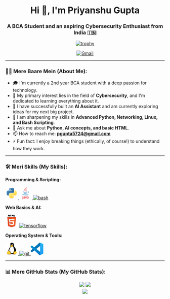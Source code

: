 <h1 align="center">Hi 👋, I'm Priyanshu Gupta</h1>
<h3 align="center">A BCA Student and an aspiring Cybersecurity Enthusiast from India 🇮🇳</h3>

<p align="center">
  <a href="https://github.com/ryo-ma/github-profile-trophy"><img src="https://github-profile-trophy.vercel.app/?username=priyanshu4896" alt="trophy" /></a>
</p>

<p align="center">
  <a href="mailto:pgupta5724@gmail.com" target="_blank">
    <img src="https://img.shields.io/badge/Gmail-D14836?style=for-the-badge&logo=gmail&logoColor=white" alt="Gmail">
  </a>
  </p>

---

### 👨‍💻 Mere Baare Mein (About Me):

- 🎓 I'm currently a 2nd year BCA student with a deep passion for technology.
- 🔐 My primary interest lies in the field of **Cybersecurity**, and I'm dedicated to learning everything about it.
- 🔭 I have successfully built an **AI Assistant** and am currently exploring ideas for my next big project.
- 🌱 I am sharpening my skills in **Advanced Python, Networking, Linux, and Bash Scripting**.
- 💬 Ask me about **Python, AI concepts, and basic HTML**.
- 📫 How to reach me: **pgupta5724@gmail.com**
- ⚡ Fun fact: I enjoy breaking things (ethically, of course!) to understand how they work.

---

### 🛠️ Meri Skills (My Skills):

**Programming & Scripting:**
<p align="left">
  <a href="https://www.python.org" target="_blank" rel="noreferrer"> <img src="https://raw.githubusercontent.com/devicons/devicon/master/icons/python/python-original.svg" alt="python" width="40" height="40"/> </a>
  <a href="https://www.java.com" target="_blank" rel="noreferrer"> <img src="https://raw.githubusercontent.com/devicons/devicon/master/icons/java/java-original-wordmark.svg" alt="java" width="40" height="40"/> </a>
  <a href="https://www.gnu.org/software/bash/" target="_blank" rel="noreferrer"> <img src="https://www.vectorlogo.zone/logos/gnu_bash/gnu_bash-icon.svg" alt="bash" width="40" height="40"/> </a>
</p>

**Web Basics & AI:**
<p align="left">
  <a href="https://www.w3.org/html/" target="_blank" rel="noreferrer"><img src="https://raw.githubusercontent.com/devicons/devicon/master/icons/html5/html5-original-wordmark.svg" alt="html5" width="40" height="40"/></a>
  <a href="https://www.tensorflow.org" target="_blank" rel="noreferrer"> <img src="https://www.vectorlogo.zone/logos/tensorflow/tensorflow-icon.svg" alt="tensorflow" width="40" height="40"/> </a>
</p>

**Operating System & Tools:**
<p align="left">
  <a href="https://www.linux.org/" target="_blank" rel="noreferrer"> <img src="https://raw.githubusercontent.com/devicons/devicon/master/icons/linux/linux-original.svg" alt="linux" width="40" height="40"/> </a>
  <a href="https://git-scm.com/" target="_blank" rel="noreferrer"> <img src="https://www.vectorlogo.zone/logos/git-scm/git-scm-icon.svg" alt="git" width="40" height="40"/> </a>
  <a href="https://code.visualstudio.com/" target="_blank"> <img src="https://raw.githubusercontent.com/devicons/devicon/master/icons/vscode/vscode-original.svg" alt="vscode" width="40" height="40" /></a>
</p>

---

### 📊 Mere GitHub Stats (My GitHub Stats):

<p align="center">
  <img width="48%" src="https://github-readme-stats.vercel.app/api?username=priyanshu4896&theme=tokyonight&hide_border=false&include_all_commits=true&count_private=true" />
  <img width="48%" src="https://github-readme-stats.vercel.app/api/top-langs/?username=priyanshu4896&theme=tokyonight&hide_border=false&include_all_commits=true&count_private=true&layout=compact" />
  <br>
  <img align="center" src="https://github-readme-streak-stats.herokuapp.com/?user=priyanshu4896&theme=tokyonight&hide_border=false" />
</p>
